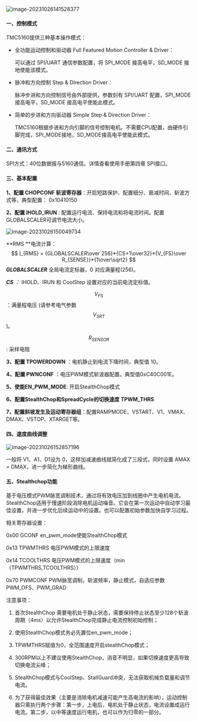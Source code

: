 ![image-20231026141528377](C:\Users\Administrator\AppData\Roaming\Typora\typora-user-images\image-20231026141528377.png)

#### 一、控制模式

TMC5160提供三种基本操作模式：

- 全功能运动控制和驱动器 Full Featured Motion Controller & Driver：

    可以通过 SPI/UART 通信参数配置，将 SPI_MODE 接高电平，SD_MODE 接地使能该模式。

- 脉冲和方向控制 Step & Direction Driver：

    脉冲步进和方向控制信号由外部提供，参数刻有 SPI/UART 配置，SPI_MODE 接高电平，SD_MODE 接高电平使能此模式。

- 简单的步进和方向驱动器 Simple Step & Direction Driver：

    TMC5160根据步进和方向引脚的信号控制电机。不需要CPU配置，由硬件引脚完成，SPI_MODE接地，SD_MODE接高电平使能此模式。

#### 二、通讯方式

SPI方式：40位数据报与5160通信。详情查看使用手册第四章 SPI接口。

#### 三、基本配置

**1、配置 CHOPCONF 斩波寄存器**：开启短路保护、配置细分、衰减时间、斩波方式等，典型配置： 0x10410150 

**2、配置 IHOLD_IRUN** : 配置运行电流、保持电流和将电流时间。配置GLOBALSCALER可调节电流大小。

![image-20231026150049734](C:\Users\Administrator\AppData\Roaming\Typora\typora-user-images\image-20231026150049734.png)

**RMS **电流计算：
$$
I_{RMS} = {GLOBALSCALER\over 256}*{CS+1\over32}*{V_{FS}\over R_{SENSE}}*{1\over\sqrt2}
$$
***GLOBALSCALER*** 全局电流定标器，0 对应满量程(256)。

***CS*** *：* IHOLD、IRUN 和 CoolStep 设置对应的当前电流定标值。

$$V_{FS}$$ ：满量程电压 (请参考电气参数 $$V_{SRT}$$)。

$$R_{SENSOR}$$: 采样电阻 

**3、配置 TPOWERDOWN** ：电机静止到电流下降时间，典型值 10。

**4、配置 PWNCONF** ：电压PWM模式斩波器配置。典型值0xC40C001E。

**5、使能EN_PWM_MODE**: 开启StealthChop模式

**6、配置StealthChop和SpreadCycle的切换速度** **TPWM_THRS**

**7、配置斜坡发生及运动寄存器组**：配置RAMPMODE、VSTART、V1、VMAX、DMAX、VSTOP、XTARGET等。

#### 四、速度曲线调整

![image-20231026152857196](C:\Users\Administrator\AppData\Roaming\Typora\typora-user-images\image-20231026152857196.png)

一般将 V1、A1、D1设为 0，这样加减速曲线就简化成了三段式，同时设置 AMAX = DMAX，进一步简化为梯形曲线。

#### 五、Stealthchop功能

基于电压模式PWM脉宽调制技术，通过将有效电压加到线圈中产生电机电流。StealthChop适用于慢速阶段消除电机运动噪音。它会在第一次运动中自动学习最佳设置，并进一步优化后续运动中的设置。也可以配置初始参数加快自学习过程。

相关寄存器设置：

0x00 GCONF     en_pwm_mode使能StealthChop模式

0x13 TPWMTHRS  电压PWM模式的上限速度

0x14 TCOOLTHRS 电压PWM模式的上限速度（min（TPWMTHRS,TCOOLTHRS））

0x70 PWMCONF   PWM脉宽调制，斩波频率，静止模式，自适应参数PWM_OFS、PWM_GRAD

注意事项：

1. 首次StealthChop 需要电机处于静止状态，需要保持停止状态至少128个斩波周期（4ms）以允许StealthChop完成静止电流控制初始控制；

2. 使用StealthChop模式务必先置位en_pwm_mode；
3. TPWMTHRS赋值为0，全范围速度开启stealthChop模式；
4. 300RPM以上不建议使用StealthChop，消音不明显，如果切换速度更高导致切换电流尖峰；
5. StealthChop模式与CoolStep、StallGuard冲突，无法获取机械负载量和调节电流。
6. 为了获得最佳效果（主要是消除电机减速可能产生高电流的影响），运动控制器只需执行两个步骤：第一步，上电后，电机处于静止状态，电流设置成运行电流。第二步，以中等速度运行电机，也可以作为归零的一部分。